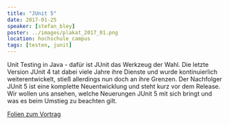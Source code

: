 ```yaml
---
title: "JUnit 5"
date: 2017-01-25
speaker: [stefan_bley]
poster: ../images/plakat_2017_01.png
location: hochschule_campus
tags: [testen, junit]
---
```


Unit Testing in Java - dafür ist JUnit das Werkzeug der Wahl. Die letzte Version JUnit 4 tat dabei viele Jahre ihre Dienste und wurde kontinuierlich weiterentwickelt, stieß allerdings nun doch an ihre Grenzen. Der Nachfolger JUnit 5 ist eine komplette Neuentwicklung und steht kurz vor dem Release. Wir wollen uns ansehen, welche Neuerungen JUnit 5 mit sich bringt und was es beim Umstieg zu beachten gilt.

<a href="http://jug-gr.de/downloads/juggr_jUnit5.pdf">Folien zum Vortrag</a>
